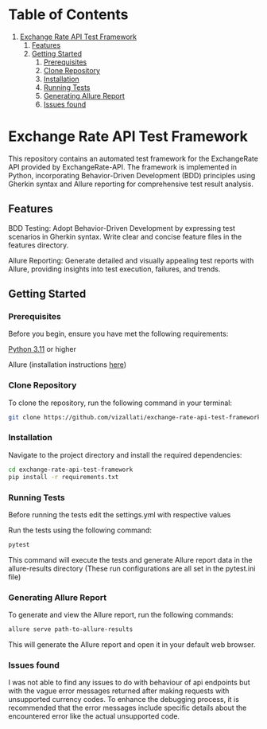 # Table of Contents

1. [Exchange Rate API Test Framework](#playwright-test-automation-framework)
   1. [Features](#features)
   2. [Getting Started](#getting-started)
      1. [Prerequisites](#prerequisites)
      2. [Clone Repository](#clone-repository)
      3. [Installation](#installation)
      4. [Running Tests](#running-tests)
      5. [Generating Allure Report](#generating-allure-report)
      6. [Issues found](#issues-found)
      
# Exchange Rate API Test Framework

This repository contains an automated test framework for the ExchangeRate API provided by ExchangeRate-API. The framework is implemented in Python, incorporating Behavior-Driven Development (BDD) principles using Gherkin syntax and Allure reporting for comprehensive test result analysis.

## Features
BDD Testing: Adopt Behavior-Driven Development by expressing test scenarios in Gherkin syntax. Write clear and concise feature files in the features directory.

Allure Reporting: Generate detailed and visually appealing test reports with Allure, providing insights into test execution, failures, and trends.

## Getting Started
### Prerequisites
Before you begin, ensure you have met the following requirements:

[Python 3.11](https://www.python.org/downloads/release/python-3110/) or higher

Allure (installation instructions [here](https://allurereport.org/docs/gettingstarted-installation/))
### Clone Repository
To clone the repository, run the following command in your terminal:


```bash
git clone https://github.com/vizallati/exchange-rate-api-test-framework.git
```
### Installation
Navigate to the project directory and install the required dependencies:

```bash
cd exchange-rate-api-test-framework
pip install -r requirements.txt
```
### Running Tests
Before running the tests edit the settings.yml with respective values

Run the tests using the following command:

```bash
pytest
```
This command will execute the tests and generate Allure report data in the allure-results directory (These run configurations are all set in the pytest.ini file)

### Generating Allure Report
To generate and view the Allure report, run the following commands:

```bash
allure serve path-to-allure-results
```
This will generate the Allure report and open it in your default web browser.

### Issues found
I was not able to find any issues to do with behaviour of api endpoints but with the vague error messages returned after making requests with unsupported currency codes. To enhance the debugging process, it is recommended that the error messages include specific details about the encountered error like the actual unsupported code.